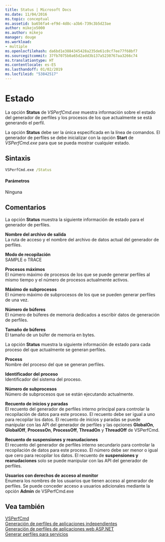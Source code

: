 ```yaml
---
title: Status | Microsoft Docs
ms.date: 11/04/2016
ms.topic: conceptual
ms.assetid: ba656fa4-ef9d-4d8c-a3b6-739c3b5d23ae
author: mikejo5000
ms.author: mikejo
manager: douge
ms.workload:
- multiple
ms.openlocfilehash: da6bd1e3884345428a235de61c0cf7ee77f68bf7
ms.sourcegitcommit: 37fb7075b0a65d2add3b137a5230767aa3266c74
ms.translationtype: HT
ms.contentlocale: es-ES
ms.lasthandoff: 01/02/2019
ms.locfileid: "53842517"
---
```

# <a name="status"></a>Estado
La opción **Status** de *VSPerfCmd.exe* muestra información sobre el estado del generador de perfiles y los procesos de los que actualmente se está generando el perfil.  
  
 La opción **Status** debe ser la única especificada en la línea de comandos. El generador de perfiles se debe inicializar con la opción **Start** de *VSPerfCmd.exe* para que se pueda mostrar cualquier estado.  
  
## <a name="syntax"></a>Sintaxis  
  
```cmd  
VSPerfCmd.exe /Status  
```  
  
#### <a name="parameters"></a>Parámetros  
 Ninguna  
  
## <a name="remarks"></a>Comentarios  
 La opción **Status** muestra la siguiente información de estado para el generador de perfiles.  
  
 **Nombre del archivo de salida**  
 La ruta de acceso y el nombre del archivo de datos actual del generador de perfiles.  
  
 **Modo de recopilación**  
 SAMPLE o TRACE  
  
 **Procesos máximos**  
 El número máximo de procesos de los que se puede generar perfiles al mismo tiempo y el número de procesos actualmente activos.  
  
 **Máximo de subprocesos**  
 El número máximo de subprocesos de los que se pueden generar perfiles de una vez.  
  
 **Número de búferes**  
 El número de búferes de memoria dedicados a escribir datos de generación de perfiles.  
  
 **Tamaño de búferes**  
 El tamaño de un búfer de memoria en bytes.  
  
 La opción **Status** muestra la siguiente información de estado para cada proceso del que actualmente se generan perfiles.  
  
 **Process**  
 Nombre del proceso del que se generan perfiles.  
  
 **Identificador del proceso**  
 Identificador del sistema del proceso.  
  
 **Número de subprocesos**  
 Número de subprocesos que se están ejecutando actualmente.  
  
 **Recuento de inicios y paradas**  
 El recuento del generador de perfiles interno principal para controlar la recopilación de datos para este proceso. El recuento debe ser igual a uno para recopilar los datos. El recuento de inicios y paradas se puede manipular con las API del generador de perfiles y las opciones **GlobalOn**, **GlobalOff**, **ProcessOn**, **ProcessOff**, **ThreadOn** y **ThreadOff** de VSPerfCmd.  
  
 **Recuento de suspensiones y reanudaciones**  
 El recuento del generador de perfiles interno secundario para controlar la recopilación de datos para este proceso. El número debe ser menor o igual que cero para recopilar los datos. El recuento de **suspensiones y reanudaciones** solo se puede manipular con las API del generador de perfiles.  
  
 **Usuarios con derechos de acceso al monitor**  
 Enumera los nombres de los usuarios que tienen acceso al generador de perfiles. Se puede conceder acceso a usuarios adicionales mediante la opción **Admin** de VSPerfCmd.exe  
  
## <a name="see-also"></a>Vea también  
 [VSPerfCmd](../profiling/vsperfcmd.md)   
 [Generación de perfiles de aplicaciones independientes](../profiling/command-line-profiling-of-stand-alone-applications.md)   
 [Generación de perfiles de aplicaciones web ASP.NET](../profiling/command-line-profiling-of-aspnet-web-applications.md)   
 [Generar perfiles para servicios](../profiling/command-line-profiling-of-services.md)